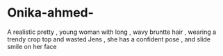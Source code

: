 # Onika-ahmed-
A realistic pretty , young woman with long , wavy bruntte hair , wearing a trendy crop top and wasted Jens , she has a confident pose , and slide smile on her face 
